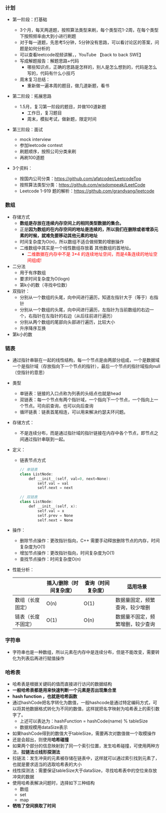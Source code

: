 ### 计划

+ 第一阶段：打基础
  + 3个月，每天两道题，按照算法类型来刷，每个类型花1-2周，在每个类型下按照频率由大到小进行刷题
  + 对于每一道题，先思考5分钟，5分钟没有思路，可以看讨论区的答案，问题是如何分析的
  + 可以查看leetcode视频讲解，，YouTube 【back to back SWE】
  + 写成解题报告：解题思路+代码
    + 哪些知识点，正确的思路是怎样的，别人是怎么想到的，代码是怎么写的，代码有什么小技巧
  + 周末复习总结：
    + 重新做一遍本周的题目，做几道新题，看书
+ 第二阶段：拓展思路
  + 1.5月，复习第一阶段的题目，并做100道新题
    + 工作日，复习题目
    + 周末，模拟考试，做新题，限定时间
+ 第三阶段：面试
  + mock interview
  + 参加leetcode contest
  + 刷题顺序，按照公司分类来刷
  + 再刷100道题



+ 3个资料：
  + 按国内公司分类：https://github.com/afatcoder/LeetcodeTop
  + 按照算法类型分类：https://github.com/wisdompeak/LeetCode
  + Leetcode 1-919 题的解析：https://github.com/grandyang/leetcode



### 数组

+ 存储方式
  + **数组是存放在连续内存空间上的相同类型数据的集合。**
  + 正是**因为数组的在内存空间的地址是连续的，所以我们在删除或者增添元素的时候，就难免要移动其他元素的地址**
  + 时间复杂度为O(n)，所以数组不适合做频繁的增删操作 
  + 二维数组中其实是一个线性数组存放着 其他数组的首地址。
    + <font color=red>二维数据在内存中不是  3*4  的连续地址空间，而是4条连续的地址空间组成! </font>
+ 二分法
  + 用于有序数组
  + 要求时间复杂度为O(logn)
  + 第k小的数（寻找中位数）
+ 双指针：
  + 分别从一个数组的头尾，向中间进行遍历，知道左指针大于（等于）右指针
  + 分别从一个数组的头尾，向中间进行遍历，左指针为当前数组的右边一个，右指针在左指针的右边（从后往前进行遍历）
  + 分别从两个数组的尾部向头部进行遍历，比较大小
  + 升序降序互换
+ 第k小的数



### 链表

+ 通过指针串联在一起的线性结构，每一个节点是由两部分组成，一个是数据域一个是指针域（存放指向下一个节点的指针），最后一个节点的指针域指向null（空指针的意思）

+ 类型

  + 单链表：链接的入口点称为列表的头结点也就是head
  + 双链表：每一个节点有两个指针域，一个指向下一个节点，一个指向上一个节点。可向前查询，也可以向后查询
  + 循环链表：链表首尾相连，可以用来解决约瑟夫环问题。

+ 存储方式：

  + 不是连续分布，而是通过指针域的指针链接在内存中各个节点，即节点之间通过指针串联到一起。

+ 定义：

  + 链表节点方式

    ```C++
    // 单链表
    class ListNode:
        def __init__(self, val=0, next=None):
            self.val = val
            self.next = next
                
    // 双链表
    class ListNode:
        def __init__(self, x):
            self.val = x
            self.prev = None
            self.next = None      
    ```

+ 操作：

  + 删除节点操作：更改指针指向，C++ 需要手动释放删除节点的内存，时间复杂度为O(1)
  + 增加节点操作：更改指针指向，时间复杂度为O(1)
  + 查找节点操作：时间复杂度O(n)

+ 性能分析：

  |                    | 插入/删除（时间复杂度） | 查询（时间复杂度） | 适用场景                         |
  | ------------------ | ----------------------- | ------------------ | -------------------------------- |
  | 数组（长度固定）   | O(n)                    | O(1)               | 数据量固定，频繁查询，较少增删   |
  | 链表（长度不固定） | O(1)                    | O(n)               | 数据量不固定，频繁增删，较少查询 |

  

### 字符串

+ 字符串也是一种数组，所以元素在内存中是连续分布，但是不能改变，需要转化为列表后再进行赋值操作



### 哈希表

+ 哈希表是根据关键码的值而直接进行访问的数据结构
+ **一般哈希表都是用来快速判断一个元素是否出现集合里**
+ **hash function ，也就是哈希函数**
+ 通过hashCode把名字转化为数值，一般hashcode是通过特定编码方式，可以将其他数据格式转化为不同的数值，这样就把名字映射为哈希表上的索引数字了。
  + 上述可以表达为：hashFunction = hashCode(name) % tableSize
  + 数据规模用dataSize表示
+ 如果hashCode得到的数值大于tableSize，需要再次对数值做一个取模操作
+ 还是会超出，则使用**哈希碰撞**
+ 如果两个部分的信息映射到了同一个索引位置，发生哈希碰撞，可使用两种方法，**拉链法**或**线形探测法**
+ 拉链法：发生冲突的元素被存储在链表中，这样就可以通过索引找到元素了，也就是要求适当的选取哈希表的大小
+ 线性探测法：需要保证tableSize大于dataSize，寻找哈希表中的空位来存放冲突的数据
+ 使用哈希表解决问题时，选择如下三种结构
  + 数组
  + set
  + map
+ **牺牲了空间换取了时间**

